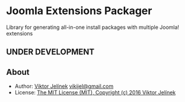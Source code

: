 #   Joomla Extensions Packager
Library for generating all-in-one install packages with multiple Joomla! extensions

##  UNDER DEVELOPMENT

##  About
-   Author: [Viktor Jelínek](http://www.vikijel.cz) <vikijel@gmail.com>
-   License: [The MIT License (MIT), Copyright (c) 2016 Viktor Jelínek](LICENSE.txt)
